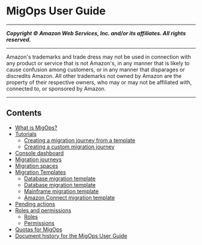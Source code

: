 # MigOps User Guide

-----
*****Copyright &copy; Amazon Web Services, Inc. and/or its affiliates. All rights reserved.*****

-----
Amazon's trademarks and trade dress may not be used in
connection with any product or service that is not Amazon's,
in any manner that is likely to cause confusion among customers,
or in any manner that disparages or discredits Amazon. All other
trademarks not owned by Amazon are the property of their respective
owners, who may or may not be affiliated with, connected to, or
sponsored by Amazon.

-----
## Contents
+ [What is MigOps?](what-is-service.md)
+ [Tutorials](tutorials.md)
   + [Creating a migration journey from a template](template-migration-tutorial.md)
   + [Creating a custom migration journey](custom-migration-tutorial.md)
+ [Console dashboard](dashboard.md)
+ [Migration journeys](migration-journeys.md)
+ [Migration spaces](migration-spaces.md)
+ [Migration Templates](migration-templates.md)
   + [Database migration template](general-migration-template.md)
   + [Database migration template](database-migration-template.md)
   + [Mainframe migration template](mainframe-migration-template.md)
   + [Amazon Connect migration template](connect-migration-template.md)
+ [Pending actions](pending-actions.md)
+ [Roles and permissions](permissions.md)
   + [Roles](roles.md)
   + [Permissions](permissions-table.md)
+ [Quotas for MigOps](load-balancer-limits.md)
+ [Document history for the MigOps User Guide](doc-history.md)
